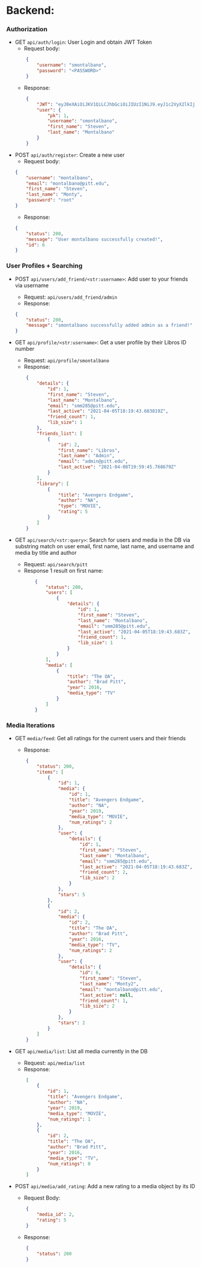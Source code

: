 # Backend:


### Authorization
* GET `api/auth/login`: User Login and obtain JWT Token
    * Request body:
    ```json
        {
            "username": "smontalbano",
            "password": "<PASSWORD>"
        }   
    ```
    * Response:
    ```json
        {
            "JWT": "eyJ0eXAiOiJKV1QiLCJhbGciOiJIUzI1NiJ9.eyJ1c2VyX2lkIjoxLCJ1c2VybmFtZSI6InNtb250YWxiYW5vIiwiZXhwIjoxNjE4ODkyMDM3LCJlbWFpbCI6InNtbTI4NUBwaXR0LmVkdSJ9.470tAMQlbIEOaHTvpXmEvSm3GWqR00TNppSzVMqVvDA",
            "user": {
                "pk": 1,
                "username": "smontalbano",
                "first_name": "Steven",
                "last_name": "Montalbano"
            }
        }
    ```
* POST `api/auth/register`: Create a new user
    * Request body:
    ```json
    {
        "username": "montalbano",
        "email": "montalbano@pitt.edu",
        "first_name": "Steven",
        "last_name": "Monty",
        "password": "root"
    }
    ```
   * Response:
    ```json
    {
        "status": 200,
        "message": "User montalbano successfully created!",
        "id": 6
    }
    ```
  
### User Profiles + Searching
  
* POST `api/users/add_friend/<str:username>`: Add user to your friends via username
   * Request: `api/users/add_friend/admin`
   * Response:
    ```json
    {
        "status": 200,
        "message": "smontalbano successfully added admin as a friend!"
    }
    ```

* GET `api/profile/<str:username>`: Get a user profile by their Libros ID number
    * Request: `api/profile/smontalbano`
    * Response: 
    ```json
        {
            "details": {
                "id": 1,
                "first_name": "Steven",
                "last_name": "Montalbano",
                "email": "smm285@pitt.edu",
                "last_active": "2021-04-05T18:19:43.683819Z",
                "friend_count": 1,
                "lib_size": 1
            },
            "friends_list": [
                {
                    "id": 2,
                    "first_name": "Libros",
                    "last_name": "Admin",
                    "email": "admin@pitt.edu",
                    "last_active": "2021-04-08T19:59:45.768679Z"
                }
            ],
            "library": [
                {
                    "title": "Avengers Endgame",
                    "author": "NA",
                    "type": "MOVIE",
                    "rating": 5
                }
            ]
        }
    ```
  
* GET `api/search/<str:query>`: Search for users and media in the DB via substring match on user email, first name, last name, and username and media by title and author 
    * Request: `api/search/pitt`
    * Response 1 result on first name: 
        ```json
            {
                "status": 200,
                "users": [
                    {
                        "details": {
                            "id": 1,
                            "first_name": "Steven",
                            "last_name": "Montalbano",
                            "email": "smm285@pitt.edu",
                            "last_active": "2021-04-05T18:19:43.683Z",
                            "friend_count": 1,
                            "lib_size": 1
                        }
                    }
                ],
                "media": [
                    {
                        "title": "The OA",
                        "author": "Brad Pitt",
                        "year": 2016,
                        "media_type": "TV"
                    }
                ]
            }
        ```

### Media Iterations
* GET `media/feed`: Get all ratings for the current users and their friends
    * Response:
    ```json
        {
            "status": 200,
            "items": [
                {
                    "id": 1,
                    "media": {
                        "id": 1,
                        "title": "Avengers Endgame",
                        "author": "NA",
                        "year": 2019,
                        "media_type": "MOVIE",
                        "num_ratings": 2
                    },
                    "user": {
                        "details": {
                            "id": 1,
                            "first_name": "Steven",
                            "last_name": "Montalbano",
                            "email": "smm285@pitt.edu",
                            "last_active": "2021-04-05T18:19:43.683Z",
                            "friend_count": 2,
                            "lib_size": 2
                        }
                    },
                    "stars": 5
                },
                {
                    "id": 2,
                    "media": {
                        "id": 2,
                        "title": "The OA",
                        "author": "Brad Pitt",
                        "year": 2016,
                        "media_type": "TV",
                        "num_ratings": 2
                    },
                    "user": {
                        "details": {
                            "id": 6,
                            "first_name": "Steven",
                            "last_name": "Monty2",
                            "email": "montalbano@pitt.edu",
                            "last_active": null,
                            "friend_count": 1,
                            "lib_size": 2
                        }
                    },
                    "stars": 2
                }
            ]
        }
    ```
* GET `api/media/list`: List all media currently in the DB
    * Request: `api/media/list`
    * Response:
    ```json
        [
            {
                "id": 1,
                "title": "Avengers Endgame",
                "author": "NA",
                "year": 2019,
                "media_type": "MOVIE",
                "num_ratings": 1
            },
            {
                "id": 2,
                "title": "The OA",
                "author": "Brad Pitt",
                "year": 2016,
                "media_type": "TV",
                "num_ratings": 0
            }
        ]
    ```
  
* POST `api/media/add_rating`: Add a new rating to a media object by its ID
    * Request Body:
    ```json
        {
            "media_id": 2,
            "rating": 5
        }
    ``` 
    * Response:
    ```json
        {
            "status": 200
        }
    ```
